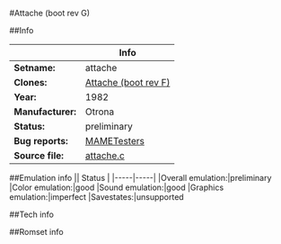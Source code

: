 #Attache (boot rev G)

##Info

||Info|
|-----|-----|
|**Setname:**|attache
|**Clones:**|[Attache (boot rev F)](attachef.md)
|**Year:**|1982
|**Manufacturer:**|Otrona
|**Status:**|preliminary
|**Bug reports:**|[MAMETesters](http://mametesters.org/view_all_set.php?type=1&temporary=y&search=attache.c)
|**Source file:**|[attache.c](https://github.com/mamedev/mame/blob/master/src/mess/drivers/attache.c)

##Emulation info
|| Status |
|-----|-----|
|Overall emulation:|preliminary
|Color emulation:|good
|Sound emulation:|good
|Graphics emulation:|imperfect
|Savestates:|unsupported

##Tech info

##Romset info

<!--- START OF EDITED COMMENT DO NOT TOUCH TEXT ABOVE-->
